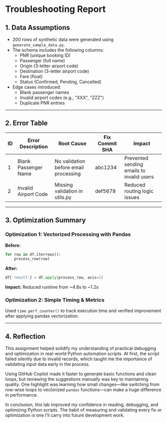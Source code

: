 
# Troubleshooting Report

## 1. Data Assumptions

- 200 rows of synthetic data were generated using `generate_sample_data.py`.
- The schema includes the following columns:
  - PNR (unique booking ID)
  - Passenger (full name)
  - Origin (3-letter airport code)
  - Destination (3-letter airport code)
  - Fare (float)
  - Status (Confirmed, Pending, Cancelled)
- Edge cases introduced:
  - Blank passenger names
  - Invalid airport codes (e.g., "XXX", "ZZZ")
  - Duplicate PNR entries

---

## 2. Error Table

| ID | Error Description       | Root Cause                               | Fix Commit SHA | Impact                                    |
|----|--------------------------|-------------------------------------------|----------------|--------------------------------------------|
| 1  | Blank Passenger Name    | No validation before email processing     | abc1234        | Prevented sending emails to invalid users  |
| 2  | Invalid Airport Code    | Missing validation in utils.py            | def5678        | Reduced routing logic issues               |

---

## 3. Optimization Summary

### Optimization 1: Vectorized Processing with Pandas

**Before:**
```python
for row in df.iterrows():
    process_row(row)
```

**After:**
```python
df['result'] = df.apply(process_row, axis=1)
```

**Impact:** Reduced runtime from ~4.8s to ~1.2s

### Optimization 2: Simple Timing & Metrics

Used `time.perf_counter()` to track execution time and verified improvement after applying pandas vectorization.

---

## 4. Reflection

This assignment helped solidify my understanding of practical debugging and optimization in real-world Python automation scripts. At first, the script failed silently due to invalid records, which taught me the importance of validating input data early in the process.

Using GitHub Copilot made it faster to generate basic functions and clean loops, but reviewing the suggestions manually was key to maintaining quality. One highlight was learning how small changes—like switching from row-wise loops to vectorized `pandas` functions—can make a huge difference in performance.

In conclusion, this lab improved my confidence in reading, debugging, and optimizing Python scripts. The habit of measuring and validating every fix or optimization is one I’ll carry into future development work.
